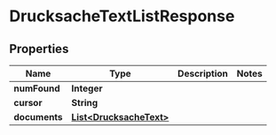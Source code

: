 

# DrucksacheTextListResponse


## Properties

| Name | Type | Description | Notes |
|------------ | ------------- | ------------- | -------------|
|**numFound** | **Integer** |  |  |
|**cursor** | **String** |  |  |
|**documents** | [**List&lt;DrucksacheText&gt;**](DrucksacheText.md) |  |  |



